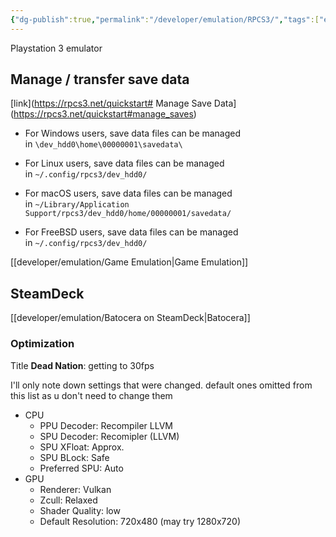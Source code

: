 ```yaml
---
{"dg-publish":true,"permalink":"/developer/emulation/RPCS3/","tags":["emulation","gaming"],"created":"2024-11-26T17:07:19.000-06:00","updated":"2024-11-26T17:07:19.000-06:00"}
---
```


Playstation 3 emulator

## Manage / transfer save data
[link](https://rpcs3.net/quickstart# Manage Save Data](https://rpcs3.net/quickstart#manage_saves)
  
- For Windows users, save data files can be managed in `\dev_hdd0\home\00000001\savedata\`

- For Linux users, save data files can be managed in `~/.config/rpcs3/dev_hdd0/`

- For macOS users, save data files can be managed in `~/Library/Application Support/rpcs3/dev_hdd0/home/00000001/savedata/`

- For FreeBSD users, save data files can be managed in `~/.config/rpcs3/dev_hdd0/`

[[developer/emulation/Game Emulation\|Game Emulation]]

## SteamDeck
[[developer/emulation/Batocera on SteamDeck\|Batocera]]

### Optimization
Title **Dead Nation**: getting to 30fps

I'll only note down settings that were changed. default ones omitted from this list as u don't need to change them

- CPU
	- PPU Decoder: Recompiler LLVM
	- SPU Decoder: Recomipler (LLVM)
	- SPU XFloat: Approx.
	- SPU BLock: Safe
	- Preferred SPU: Auto
- GPU
	- Renderer: Vulkan
	- Zcull: Relaxed
	- Shader Quality: low
	- Default Resolution: 720x480 (may try 1280x720)